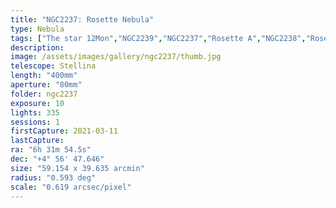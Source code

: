 ```yaml
---
title: "NGC2237: Rosette Nebula"
type: Nebula
tags: ["The star 12Mon","NGC2239","NGC2237","Rosette A","NGC2238","Rosette Nebula","NGC2246","Rosette B"]
description:
image: /assets/images/gallery/ngc2237/thumb.jpg
telescope: Stellina
length: "400mm"
aperture: "80mm"
folder: ngc2237
exposure: 10
lights: 335
sessions: 1
firstCapture: 2021-03-11 
lastCapture:
ra: "6h 31m 54.5s"
dec: "+4° 56' 47.646"
size: "59.154 x 39.635 arcmin"
radius: "0.593 deg"
scale: "0.619 arcsec/pixel"
---
```

